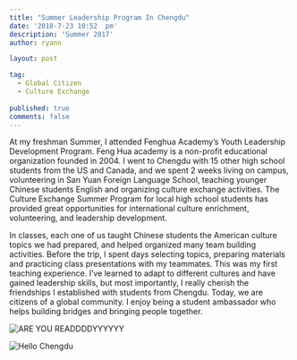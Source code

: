 ```yaml
---
title: "Summer Leadership Program In Chengdu"
date: '2018-7-23 10:52	pm'
description: 'Summer 2017'
author: ryann	

layout: post

tag:
  - Global Citizen
  - Culture Exchange
  
published: true
comments: false
---
```



At my freshman Summer, I attended Fenghua Academy’s Youth Leadership Development Program. Feng Hua academy is a non-profit educational organization founded in 2004. I went to Chengdu with 15 other high school students from the US and Canada, and we spent 2 weeks living on campus, volunteering in San Yuan Foreign Language School, teaching younger Chinese students English and organizing culture exchange activities. The Culture Exchange Summer Program for local high school students has provided great opportunities for international culture enrichment, volunteering, and leadership development.

In classes, each one of us taught Chinese students the American culture topics we had prepared, and helped organized many team building activities. Before the trip, I spent days selecting topics, preparing materials and practicing class presentations with my teammates. This was my first teaching experience. I’ve learned to adapt to different cultures and have gained leadership skills, but most importantly, I really cherish the friendships I established with students from Chengdu. Today, we are citizens of a global community. I enjoy being a student ambassador who helps building bridges and bringing people together. 

  ![ARE YOU READDDDYYYYYY](https://x-ry.github.io/assets/images/posts/DSC_0117.JPG)
  
![Hello Chengdu](https://x-ry.github.io/assets/images/posts/Chengdu/group.jpg)

